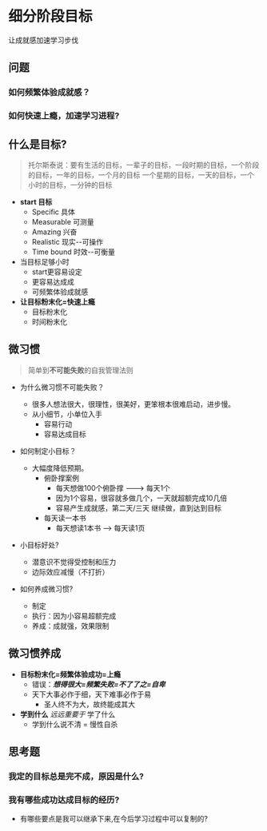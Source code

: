# 细分阶段目标

让成就感加速学习步伐

## 问题

### 如何频繁体验成就感？

### 如何快速上瘾，加速学习进程?

## 什么是目标?

> 托尔斯泰说：要有生活的目标，一辈子的目标，一段时期的目标，一个阶段的目标，一年的目标，一个月的目标
> 一个星期的目标，一天的目标，一个小时的目标，一分钟的目标

- **start  目标**
  - Specific 具体
  - Measurable 可测量
  - Amazing 兴奋
  - Realistic 现实--可操作
  - Time bound 时效--可衡量
- 当目标足够小时
  - start更容易设定
  - 更容易达成成
  - 可频繁体验成就感
- **让目标粉末化=快速上瘾**
  - 目标粉末化
  - 时间粉末化

## 微习惯

> 简单到**不可能失败**的自我管理法则

- 为什么微习惯不可能失败？
  - 很多人想法很大，很理性，很美好，更笨根本很难启动，进步慢。
  - 从小细节，小单位入手
    - 容易行动
    - 容易达成目标

- 如何制定小目标？
  - 大幅度降低预期。
    - 俯卧撑案例
      - 每天想做100个俯卧撑 ---> 每天1个
      - 因为1个容易，很容就多做几个，一天就超额完成10几倍
      - 容易产生成就感，第二天/三天 继续做，直到达到目标
    - 每天读一本书
      - 每天想读1本书 --> 每天读1页

- 小目标好处?
  - 潜意识不觉得受控制和压力
  - 边际效应减慢（不打折）
  
- 如何养成微习惯?
  - 制定
  - 执行：因为小容易超额完成
  - 养成：成就强，效果限制

## 微习惯养成

- **目标粉末化=频繁体验成功=上瘾**
  - 错误：***想得很大=频繁失败=不了了之=自卑***
  - 天下大事必作于细，天下难事必作于易
    - 圣人终不为大，故终能成其大
- **学到什么** *远远重要于* 学了什么
  - 学到什么说不清 = 慢性自杀

## 思考题

### 我定的目标总是完不成，原因是什么?

### 我有哪些成功达成目标的经历?

- 有哪些要点是我可以继承下来,在今后学习过程中可以复制的?
